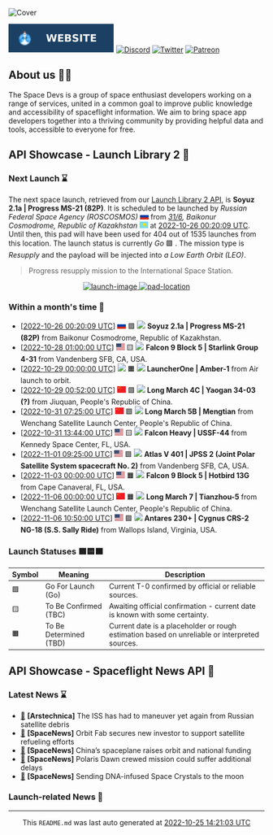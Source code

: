 ![Cover](https://raw.githubusercontent.com/TheSpaceDevs/Tutorials/main/assets/tsd_cover.png)


[![Website](https://raw.githubusercontent.com/TheSpaceDevs/Tutorials/e36b2c250ce7fcd4a801c1ed6cb1f9f9d031696b/assets/badge_tsd_website.svg)](https://thespacedevs.com/)
[![Discord](https://img.shields.io/badge/Discord-%237289DA.svg?style=for-the-badge&logo=discord&logoColor=white)](https://discord.gg/p7ntkNA)
[![Twitter](https://img.shields.io/badge/Twitter-%231DA1F2.svg?style=for-the-badge&logo=Twitter&logoColor=white)](https://twitter.com/TheSpaceDevs)
[![Patreon](https://img.shields.io/badge/Patreon-F96854?style=for-the-badge&logo=patreon&logoColor=white)](https://www.patreon.com/TheSpaceDevs)

## About us 🧑‍🚀
The Space Devs is a group of space enthusiast developers working on a range of
services, united in a common goal to improve public knowledge and accessibility
of spaceflight information. We aim to bring space app developers together into a
thriving community by providing helpful data and tools, accessible to everyone
for free.

## API Showcase - Launch Library 2 🚀

### Next Launch ⌛
The next space launch, retrieved from our
<a href="https://thespacedevs.com/llapi">Launch Library 2 API</a>, is
**Soyuz 2.1a | Progress MS-21 (82P)**. It is scheduled to be launched by *Russian Federal Space Agency (ROSCOSMOS)*
<img width="17" src="https://raw.githubusercontent.com/lipis/flag-icons/main/flags/4x3/ru.svg" />
from *<a href="https://en.wikipedia.org/wiki/Baikonur_Cosmodrome_Site_31">31/6</a>, Baikonur Cosmodrome, Republic of Kazakhstan*
<img width="17" src="https://raw.githubusercontent.com/lipis/flag-icons/main/flags/4x3/kz.svg" />
at <a href="https://www.timeanddate.com/worldclock/fixedtime.html?iso=20221026T002009">2022-10-26 00:20:09 UTC</a>.  Until
then, this pad will have been used for 404
out of 1535 launches from this location. The launch status is currently
*Go* 🟩 . The mission type is
*Resupply* and the payload will be injected
into *a Low Earth Orbit
(LEO)*.
<br>
<blockquote>
  Progress resupply mission to the International Space Station.
</blockquote>

<p float="left" align="center">
  <a href="https://en.wikipedia.org/wiki/Soyuz-2#Soyuz-2.1a" >
    <img alt="launch-image" height="200" src="https://spacelaunchnow-prod-east.nyc3.digitaloceanspaces.com/media/launcher_images/soyuz_2.1a_image_20201013143850.jpg" />
  </a>
  <a href="http://maps.google.com/maps?q=45.996+N,+63.564+E" >
    <img alt="pad-location" height="200" src="https://spacelaunchnow-prod-east.nyc3.digitaloceanspaces.com/media/launch_images/location_15_20200803142517.jpg"  />
  </a>
</p>

### Within a month's time 📅
- \[<a href="https://www.timeanddate.com/worldclock/fixedtime.html?iso=20221026T002009">2022-10-26 00:20:09 UTC</a>\]  <img width="17" src="https://raw.githubusercontent.com/lipis/flag-icons/main/flags/4x3/ru.svg" /> 🟩  <a href="https://www.google.com/calendar/render?action=TEMPLATE&text=Soyuz 2.1a | Progress MS-21 (82P)&location=Baikonur Cosmodrome, Republic of Kazakhstan&dates=20221026T002009Z%2F20221026T002009Z"><img border="0" width="15" src="https://upload.wikimedia.org/wikipedia/commons/a/a5/Google_Calendar_icon_%282020%29.svg"></a> **Soyuz 2.1a | Progress MS-21 (82P)** from Baikonur Cosmodrome, Republic of Kazakhstan.
- \[<a href="https://www.timeanddate.com/worldclock/fixedtime.html?iso=20221028T010000">2022-10-28 01:00:00 UTC</a>\]  <img width="17" src="https://raw.githubusercontent.com/lipis/flag-icons/main/flags/4x3/us.svg" /> 🟨  <a href="https://www.google.com/calendar/render?action=TEMPLATE&text=Falcon 9 Block 5 | Starlink Group 4-31&location=Vandenberg SFB, CA, USA&dates=20221028T010000Z%2F20221028T010000Z"><img border="0" width="15" src="https://upload.wikimedia.org/wikipedia/commons/a/a5/Google_Calendar_icon_%282020%29.svg"></a> **Falcon 9 Block 5 | Starlink Group 4-31** from Vandenberg SFB, CA, USA.
- \[<a href="https://www.timeanddate.com/worldclock/fixedtime.html?iso=20221029T000000">2022-10-29 00:00:00 UTC</a>\]  <img width="17" src="https://upload.wikimedia.org/wikipedia/commons/e/ef/International_Flag_of_Planet_Earth.svg" /> 🟧  <a href="https://www.google.com/calendar/render?action=TEMPLATE&text=LauncherOne | Amber-1&location=Air launch to orbit&dates=20221029T000000Z%2F20221029T000000Z"><img border="0" width="15" src="https://upload.wikimedia.org/wikipedia/commons/a/a5/Google_Calendar_icon_%282020%29.svg"></a> **LauncherOne | Amber-1** from Air launch to orbit.
- \[<a href="https://www.timeanddate.com/worldclock/fixedtime.html?iso=20221029T005200">2022-10-29 00:52:00 UTC</a>\]  <img width="17" src="https://raw.githubusercontent.com/lipis/flag-icons/main/flags/4x3/cn.svg" /> 🟩  <a href="https://www.google.com/calendar/render?action=TEMPLATE&text=Long March 4C | Yaogan 34-03 (?)&location=Jiuquan, People&#x27;s Republic of China&dates=20221029T005200Z%2F20221029T011500Z"><img border="0" width="15" src="https://upload.wikimedia.org/wikipedia/commons/a/a5/Google_Calendar_icon_%282020%29.svg"></a> **Long March 4C | Yaogan 34-03 (?)** from Jiuquan, People's Republic of China.
- \[<a href="https://www.timeanddate.com/worldclock/fixedtime.html?iso=20221031T072500">2022-10-31 07:25:00 UTC</a>\]  <img width="17" src="https://raw.githubusercontent.com/lipis/flag-icons/main/flags/4x3/cn.svg" /> 🟩  <a href="https://www.google.com/calendar/render?action=TEMPLATE&text=Long March 5B | Mengtian&location=Wenchang Satellite Launch Center, People&#x27;s Republic of China&dates=20221031T072500Z%2F20221031T074500Z"><img border="0" width="15" src="https://upload.wikimedia.org/wikipedia/commons/a/a5/Google_Calendar_icon_%282020%29.svg"></a> **Long March 5B | Mengtian** from Wenchang Satellite Launch Center, People's Republic of China.
- \[<a href="https://www.timeanddate.com/worldclock/fixedtime.html?iso=20221031T134400">2022-10-31 13:44:00 UTC</a>\]  <img width="17" src="https://raw.githubusercontent.com/lipis/flag-icons/main/flags/4x3/us.svg" /> 🟨  <a href="https://www.google.com/calendar/render?action=TEMPLATE&text=Falcon Heavy | USSF-44&location=Kennedy Space Center, FL, USA&dates=20221031T134400Z%2F20221031T134400Z"><img border="0" width="15" src="https://upload.wikimedia.org/wikipedia/commons/a/a5/Google_Calendar_icon_%282020%29.svg"></a> **Falcon Heavy | USSF-44** from Kennedy Space Center, FL, USA.
- \[<a href="https://www.timeanddate.com/worldclock/fixedtime.html?iso=20221101T092500">2022-11-01 09:25:00 UTC</a>\]  <img width="17" src="https://raw.githubusercontent.com/lipis/flag-icons/main/flags/4x3/us.svg" /> 🟩  <a href="https://www.google.com/calendar/render?action=TEMPLATE&text=Atlas V 401 | JPSS 2 (Joint Polar Satellite System spacecraft No. 2)&location=Vandenberg SFB, CA, USA&dates=20221101T092500Z%2F20221101T092500Z"><img border="0" width="15" src="https://upload.wikimedia.org/wikipedia/commons/a/a5/Google_Calendar_icon_%282020%29.svg"></a> **Atlas V 401 | JPSS 2 (Joint Polar Satellite System spacecraft No. 2)** from Vandenberg SFB, CA, USA.
- \[<a href="https://www.timeanddate.com/worldclock/fixedtime.html?iso=20221103T000000">2022-11-03 00:00:00 UTC</a>\]  <img width="17" src="https://raw.githubusercontent.com/lipis/flag-icons/main/flags/4x3/us.svg" /> 🟧  <a href="https://www.google.com/calendar/render?action=TEMPLATE&text=Falcon 9 Block 5 | Hotbird 13G&location=Cape Canaveral, FL, USA&dates=20221103T000000Z%2F20221103T000000Z"><img border="0" width="15" src="https://upload.wikimedia.org/wikipedia/commons/a/a5/Google_Calendar_icon_%282020%29.svg"></a> **Falcon 9 Block 5 | Hotbird 13G** from Cape Canaveral, FL, USA.
- \[<a href="https://www.timeanddate.com/worldclock/fixedtime.html?iso=20221106T000000">2022-11-06 00:00:00 UTC</a>\]  <img width="17" src="https://raw.githubusercontent.com/lipis/flag-icons/main/flags/4x3/cn.svg" /> 🟧  <a href="https://www.google.com/calendar/render?action=TEMPLATE&text=Long March 7  | Tianzhou-5&location=Wenchang Satellite Launch Center, People&#x27;s Republic of China&dates=20221106T000000Z%2F20221106T000000Z"><img border="0" width="15" src="https://upload.wikimedia.org/wikipedia/commons/a/a5/Google_Calendar_icon_%282020%29.svg"></a> **Long March 7  | Tianzhou-5** from Wenchang Satellite Launch Center, People's Republic of China.
- \[<a href="https://www.timeanddate.com/worldclock/fixedtime.html?iso=20221106T105000">2022-11-06 10:50:00 UTC</a>\]  <img width="17" src="https://raw.githubusercontent.com/lipis/flag-icons/main/flags/4x3/us.svg" /> 🟩  <a href="https://www.google.com/calendar/render?action=TEMPLATE&text=Antares 230+ | Cygnus CRS-2 NG-18 (S.S. Sally Ride)&location=Wallops Island, Virginia, USA&dates=20221106T105000Z%2F20221106T105000Z"><img border="0" width="15" src="https://upload.wikimedia.org/wikipedia/commons/a/a5/Google_Calendar_icon_%282020%29.svg"></a> **Antares 230+ | Cygnus CRS-2 NG-18 (S.S. Sally Ride)** from Wallops Island, Virginia, USA.


### Launch Statuses 🟩🟨🟧
<p align="center">
    <table class="tg">
    <thead>
      <tr>
        <th class="tg-0pky">Symbol</th>
        <th class="tg-0pky">Meaning</th>
        <th class="tg-0pky">Description</th>
      </tr>
    </thead>
    <tbody>
      <tr>
        <td class="tg-0pky">🟩</td>
        <td class="tg-0pky">Go For Launch (Go)</td>
        <td class="tg-0pky">Current T-0 confirmed by official or reliable sources.</td>
      </tr>
      <tr>
        <td class="tg-0pky">🟨</td>
        <td class="tg-0pky">To Be Confirmed (TBC)</td>
        <td class="tg-0pky">Awaiting official confirmation - current date is known with some certainty.</td>
      </tr>
      <tr>
        <td class="tg-0pky">🟧</td>
        <td class="tg-0pky">To Be Determined (TBD)</td>
        <td class="tg-0pky">Current date is a placeholder or rough estimation based on unreliable or interpreted sources.</td>
      </tr>
    </tbody>
    </table>
</p>

## API Showcase - Spaceflight News API 📰

### Latest News ⌛
- <a href="https://arstechnica.com/science/2022/10/nearly-a-year-after-anti-satellite-test-the-iss-is-still-dodging-russian-debris/" >🔗</a> **[Arstechnica]** The ISS has had to maneuver yet again from Russian satellite debris
- <a href="https://spacenews.com/orbit-fab-secures-new-investor-to-support-satellite-refueling-efforts/" >🔗</a> **[SpaceNews]** Orbit Fab secures new investor to support satellite refueling efforts
- <a href="https://spacenews.com/chinas-spaceplane-raises-orbit-and-national-funding/" >🔗</a> **[SpaceNews]** China’s spaceplane raises orbit and national funding
- <a href="https://spacenews.com/polaris-dawn-crewed-mission-could-suffer-additional-delays/" >🔗</a> **[SpaceNews]** Polaris Dawn crewed mission could suffer additional delays
- <a href="https://spacenews.com/space-crystals/" >🔗</a> **[SpaceNews]** Sending DNA-infused Space Crystals to the moon


### Launch-related News 🚀



<hr>
  <div align="center">
  This <code>README.md</code> was last auto generated at <a href="https://www.timeanddate.com/worldclock/fixedtime.html?iso=20221025T142103">2022-10-25 14:21:03 UTC</a>
  <br>
  <!-- <a href="https://medium.com/@g.h.garrett" target="_blank">Learn to add space launches to your profile here!</a> -->
</div>